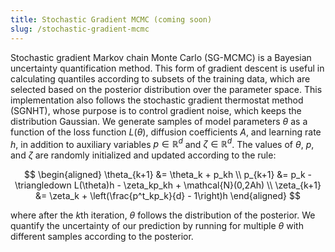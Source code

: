 ```yaml
---
title: Stochastic Gradient MCMC (coming soon)
slug: /stochastic-gradient-mcmc
---
```


Stochastic gradient Markov chain Monte Carlo (SG-MCMC) is a Bayesian uncertainty quantification method. This form of gradient descent is useful in calculating quantiles according to subsets of the training data, which are selected based on the posterior distribution over the parameter space. This implementation also follows the stochastic gradient thermostat method (SGNHT), whose purpose is to control gradient noise, which keeps the distribution Gaussian. We generate samples of model parameters $\theta$ as a function of the loss function $L(\theta)$, diffusion coefficients $A$, and learning rate $h$, in addition to auxiliary variables $p \in \mathbb{R}^d$ and $\zeta \in \mathbb{R}^d$. The values of $\theta$, $p$, and $\zeta$ are randomly initialized and updated according to the rule:

$$
\begin{aligned}
\theta_{k+1} &= \theta_k + p_kh \\
p_{k+1} &= p_k - \triangledown L(\theta)h - \zeta_kp_kh + \mathcal{N}(0,2Ah) \\
\zeta_{k+1} &= \zeta_k + \left(\frac{p^t_kp_k}{d} - 1\right)h
\end{aligned}
$$

where after the $k$th iteration, $\theta$ follows the distribution of the posterior. We quantify the uncertainty of our prediction by running for multiple $\theta$ with different samples according to the posterior.
